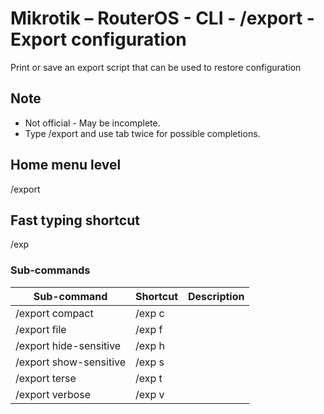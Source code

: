# Mikrotik – RouterOS - CLI - /export - Export configuration

Print or save an export script that can be used to restore configuration

## Note
- Not official - May be incomplete.
- Type /export and use tab twice for possible completions. 

## Home menu level
/export
## Fast typing shortcut
/exp
### Sub-commands

| **Sub-command** | **Shortcut** | **Description** |
|---|---|---|
| /export compact | /exp c |         
| /export file  | /exp f |
| /export hide-sensitive  | /exp h |
| /export show-sensitive | /exp s |
| /export terse | /exp t |
| /export verbose | /exp v |
